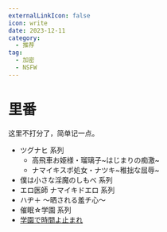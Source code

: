 ```yaml
---
externalLinkIcon: false
icon: write
date: 2023-12-11
category:
  - 推荐
tag:
  - 加密
  - NSFW
---
```


# 里番

这里不打分了，简单记一点。

<!-- prettier-ignore -->
- ツグナヒ 系列
  - 高飛車お姫様・瑠璃子~はじまりの痴激~
  - ナマイキスポ処女・ナツキ~稚拙な屈辱~
- 僕は小さな淫魔のしもべ 系列
- エロ医師 ナマイキドエロ 系列
- ハヂ＋ ～晒される羞チ心～
- 催眠☆学園 系列
- [学園で時間よ止まれ](https://hanime1.me/watch?v=13076)
